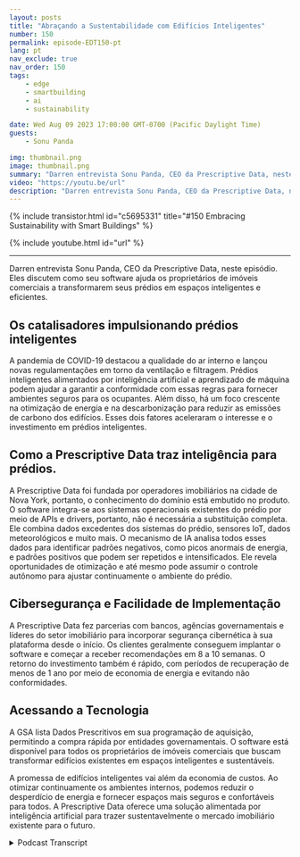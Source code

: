 ```yaml
---
layout: posts
title: "Abraçando a Sustentabilidade com Edifícios Inteligentes"
number: 150
permalink: episode-EDT150-pt
lang: pt
nav_exclude: true
nav_order: 150
tags:
    - edge
    - smartbuilding
    - ai
    - sustainability

date: Wed Aug 09 2023 17:00:00 GMT-0700 (Pacific Daylight Time)
guests:
    - Sonu Panda

img: thumbnail.png
image: thumbnail.png
summary: "Darren entrevista Sonu Panda, CEO da Prescriptive Data, neste episódio. Eles discutem como seu software ajuda proprietários de imóveis comerciais a transformar seus prédios em espaços inteligentes e eficientes."
video: "https://youtu.be/url"
description: "Darren entrevista Sonu Panda, CEO da Prescriptive Data, neste episódio. Eles discutem como seu software ajuda proprietários de imóveis comerciais a transformar seus prédios em espaços inteligentes e eficientes."
---
```


<div>
{% include transistor.html id="c5695331" title="#150 Embracing Sustainability with Smart Buildings" %}

{% include youtube.html id="url" %}
</div>

---

Darren entrevista Sonu Panda, CEO da Prescriptive Data, neste episódio. Eles discutem como seu software ajuda os proprietários de imóveis comerciais a transformarem seus prédios em espaços inteligentes e eficientes.

## Os catalisadores impulsionando prédios inteligentes

A pandemia de COVID-19 destacou a qualidade do ar interno e lançou novas regulamentações em torno da ventilação e filtragem. Prédios inteligentes alimentados por inteligência artificial e aprendizado de máquina podem ajudar a garantir a conformidade com essas regras para fornecer ambientes seguros para os ocupantes. Além disso, há um foco crescente na otimização de energia e na descarbonização para reduzir as emissões de carbono dos edifícios. Esses dois fatores aceleraram o interesse e o investimento em prédios inteligentes.

## Como a Prescriptive Data traz inteligência para prédios.

A Prescriptive Data foi fundada por operadores imobiliários na cidade de Nova York, portanto, o conhecimento do domínio está embutido no produto. O software integra-se aos sistemas operacionais existentes do prédio por meio de APIs e drivers, portanto, não é necessária a substituição completa. Ele combina dados excedentes dos sistemas do prédio, sensores IoT, dados meteorológicos e muito mais. O mecanismo de IA analisa todos esses dados para identificar padrões negativos, como picos anormais de energia, e padrões positivos que podem ser repetidos e intensificados. Ele revela oportunidades de otimização e até mesmo pode assumir o controle autônomo para ajustar continuamente o ambiente do prédio.

## Cibersegurança e Facilidade de Implementação

A Prescriptive Data fez parcerias com bancos, agências governamentais e líderes do setor imobiliário para incorporar segurança cibernética à sua plataforma desde o início. Os clientes geralmente conseguem implantar o software e começar a receber recomendações em 8 a 10 semanas. O retorno do investimento também é rápido, com períodos de recuperação de menos de 1 ano por meio de economia de energia e evitando não conformidades.

## Acessando a Tecnologia

A GSA lista Dados Prescritivos em sua programação de aquisição, permitindo a compra rápida por entidades governamentais. O software está disponível para todos os proprietários de imóveis comerciais que buscam transformar edifícios existentes em espaços inteligentes e sustentáveis.

A promessa de edifícios inteligentes vai além da economia de custos. Ao otimizar continuamente os ambientes internos, podemos reduzir o desperdício de energia e fornecer espaços mais seguros e confortáveis para todos. A Prescriptive Data oferece uma solução alimentada por inteligência artificial para trazer sustentavelmente o mercado imobiliário existente para o futuro.



<details>
<summary> Podcast Transcript </summary>

<p></p>

</details>
